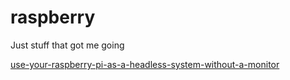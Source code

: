 # raspberry
Just stuff that got me going

[use-your-raspberry-pi-as-a-headless-system-without-a-monitor](https://www.thepolyglotdeveloper.com/2016/02/use-your-raspberry-pi-as-a-headless-system-without-a-monitor/)
